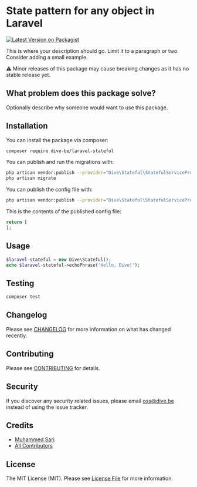 # State pattern for any object in Laravel

[![Latest Version on Packagist](https://img.shields.io/packagist/v/dive-be/laravel-stateful.svg?style=flat-square)](https://packagist.org/packages/dive-be/laravel-stateful)


This is where your description should go. Limit it to a paragraph or two. Consider adding a small example.

⚠️ Minor releases of this package may cause breaking changes as it has no stable release yet.

## What problem does this package solve?

Optionally describe why someone would want to use this package.

## Installation

You can install the package via composer:

```bash
composer require dive-be/laravel-stateful
```

You can publish and run the migrations with:

```bash
php artisan vendor:publish --provider="Dive\Stateful\StatefulServiceProvider" --tag="migrations"
php artisan migrate
```

You can publish the config file with:
```bash
php artisan vendor:publish --provider="Dive\Stateful\StatefulServiceProvider" --tag="config"
```

This is the contents of the published config file:

```php
return [
];
```

## Usage

```php
$laravel-stateful = new Dive\Stateful();
echo $laravel-stateful->echoPhrase('Hello, Dive!');
```

## Testing

```bash
composer test
```

## Changelog

Please see [CHANGELOG](CHANGELOG.md) for more information on what has changed recently.

## Contributing

Please see [CONTRIBUTING](CONTRIBUTING.md) for details.

## Security

If you discover any security related issues, please email oss@dive.be instead of using the issue tracker.

## Credits

- [Muhammed Sari](https://github.com/mabdullahsari)
- [All Contributors](../../contributors)

## License

The MIT License (MIT). Please see [License File](LICENSE.md) for more information.
